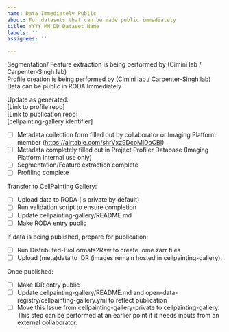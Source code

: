 ```yaml
---
name: Data Immediately Public
about: For datasets that can be made public immediately
title: YYYY_MM_DD_Dataset_Name
labels: ''
assignees: ''

---
```


Segmentation/ Feature extraction is being performed by (Cimini lab / Carpenter-Singh lab)  
Profile creation is being performed by (Cimini lab / Carpenter-Singh lab)  
Data can be public in RODA Immediately

Update as generated:  
[Link to profile repo]  
[Link to publication repo]  
[cellpainting-gallery identifier]  

- [ ] Metadata collection form filled out by collaborator or Imaging Platform member (https://airtable.com/shrVxz9DcoMlDoCBI)
- [ ] Metadata completely filled out in Project Profiler Database (Imaging Platform internal use only)
- [ ] Segmentation/Feature extraction complete
- [ ] Profiling complete

Transfer to CellPainting Gallery:
- [ ] Upload data to RODA (is private by default)
- [ ] Run validation script to ensure completion
- [ ] Update cellpainting-gallery/README.md
- [ ] Make RODA entry public

If data is being published, prepare for publication:
- [ ] Run Distributed-BioFormats2Raw to create .ome.zarr files
- [ ] Upload (meta)data to IDR (images remain hosted in cellpainting-gallery).

Once published:
- [ ] Make IDR entry public
- [ ] Update cellpainting-gallery/README.md and open-data-registry/cellpainting-gallery.yml to reflect publication
- [ ] Move this Issue from cellpainting-gallery-private to cellpainting-gallery. This step can be performed at an earlier point if it needs inputs from an external collaborator.
